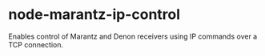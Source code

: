 # node-marantz-ip-control
Enables control of Marantz and Denon receivers using IP commands over a TCP connection.
